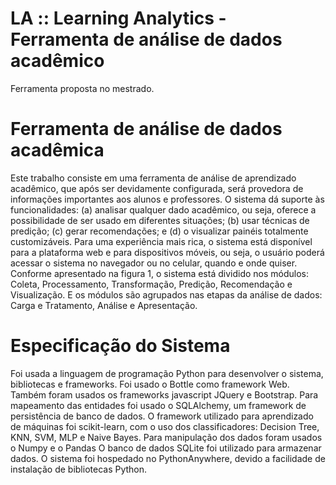 # LA :: Learning Analytics - Ferramenta de análise de dados acadêmico
Ferramenta proposta no mestrado.

# Ferramenta de análise de dados acadêmica
Este trabalho consiste em uma ferramenta de análise de aprendizado acadêmico, que após ser devidamente configurada, será provedora de informações importantes aos alunos e professores. O sistema dá suporte às funcionalidades: (a) analisar qualquer dado acadêmico, ou seja, oferece a possibilidade de ser usado em diferentes situações; (b) usar técnicas de predição; (c) gerar recomendações; e (d) o visualizar painéis totalmente customizáveis. Para uma experiência mais rica, o sistema está disponível para a plataforma web e para dispositivos móveis, ou seja, o usuário poderá acessar o sistema no navegador ou no celular, quando e onde quiser. Conforme apresentado na figura 1, o sistema está dividido nos módulos: Coleta, Processamento, Transformação, Predição, Recomendação e Visualização. E os módulos são agrupados nas etapas da análise de dados: Carga e Tratamento, Análise e Apresentação.

# Especificação do Sistema
Foi usada a linguagem de programação Python   para desenvolver o sistema, bibliotecas e frameworks. Foi usado o Bottle   como framework Web. Também foram usados os frameworks javascript JQuery e Bootstrap. Para mapeamento das entidades foi usado o SQLAlchemy, um framework de persistência de banco de dados. O framework utilizado para aprendizado de máquinas foi scikit-learn, com o uso dos classificadores: Decision Tree, KNN, SVM, MLP e Naive Bayes. Para manipulação dos dados foram usados o Numpy e o Pandas O banco de dados SQLite foi utilizado para armazenar dados. O sistema foi hospedado no PythonAnywhere, devido a facilidade de instalação de bibliotecas Python. 

